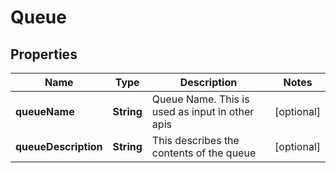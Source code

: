 

# Queue


## Properties

| Name | Type | Description | Notes |
|------------ | ------------- | ------------- | -------------|
|**queueName** | **String** | Queue Name.  This is used as input in other apis |  [optional] |
|**queueDescription** | **String** | This describes the contents of the queue |  [optional] |



